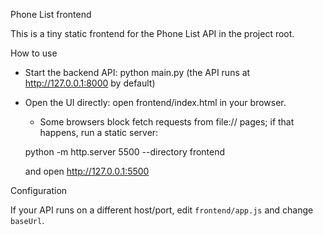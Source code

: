 Phone List frontend

This is a tiny static frontend for the Phone List API in the project root.

How to use

- Start the backend API: python main.py (the API runs at http://127.0.0.1:8000 by default)
- Open the UI directly: open frontend/index.html in your browser.
  - Some browsers block fetch requests from file:// pages; if that happens, run a static server:

  python -m http.server 5500 --directory frontend

  and open http://127.0.0.1:5500

Configuration

If your API runs on a different host/port, edit `frontend/app.js` and change `baseUrl`.
